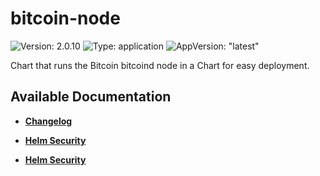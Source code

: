 # bitcoin-node

![Version: 2.0.10](https://img.shields.io/badge/Version-2.0.10-informational?style=flat-square) ![Type: application](https://img.shields.io/badge/Type-application-informational?style=flat-square) ![AppVersion: "latest"](https://img.shields.io/badge/AppVersion-"latest"-informational?style=flat-square)

Chart that runs the Bitcoin bitcoind node in a Chart for easy deployment.

## Available Documentation

- [**Changelog**](CHANGELOG)

- [**Helm Security**](container-security)

- [**Helm Security**](helm-security)

